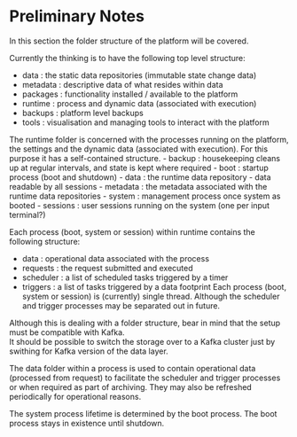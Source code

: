 # Preliminary Notes

In this section the folder structure of the platform will be covered.

Currently the thinking is to have the following top level structure:
 - data : the static data repositories (immutable state change data)
 - metadata : descriptive data of what resides within data
 - packages : functionality installed / available to the platform
 - runtime : process and dynamic data (associated with execution)
 - backups : platform level backups
 - tools : visualisation and managing tools to interact with the platform

The runtime folder is concerned with the processes running on the platform, the settings and the dynamic data (associated with execution).
For this purpose it has a self-contained structure.
    - backup : housekeeping cleans up at regular intervals, and state is kept where required
    - boot : startup process (boot and shutdown)
    - data : the runtime data repository - data readable by all sessions
    - metadata : the metadata associated with the runtime data repositories
    - system : management process once system as booted
    - sessions : user sessions running on the system (one per input terminal?)

 Each process (boot, system or session) within runtime contains the following structure:
  - data : operational data associated with the process
  - requests : the request submitted and executed
  - scheduler : a list of scheduled tasks triggered by a timer
  - triggers : a list of tasks triggered by a data footprint
Each process (boot, system or session) is (currently) single thread. Although the scheduler and trigger processes may be separated out in future.

 Although this is dealing with a folder structure, bear in mind that the setup must be compatible with Kafka.  
 It should be possible to switch the storage over to a Kafka cluster just by swithing for Kafka version of the data layer.  

The data folder within a process is used to contain operational data (processed from request) to facilitate the scheduler and trigger processes or when required as part of archiving. They may also be refreshed periodically for operational reasons.
  
The system process lifetime is determined by the boot process. 
The boot process stays in existence until shutdown.
